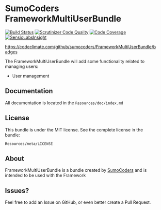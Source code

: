 # SumoCoders FrameworkMultiUserBundle

[![Build Status](https://travis-ci.org/sumocoders/FrameworkMultiUserBundle.svg?branch=master)](https://travis-ci.org/sumocoders/FrameworkMultiUserBundle)
[![Scrutinizer Code Quality](https://scrutinizer-ci.com/g/sumocoders/FrameworkMultiUserBundle/badges/quality-score.png?b=master)](https://scrutinizer-ci.com/g/sumocoders/FrameworkMultiUserBundle/?branch=master)
[![Code Coverage](https://scrutinizer-ci.com/g/sumocoders/FrameworkMultiUserBundle/badges/coverage.png?b=master)](https://scrutinizer-ci.com/g/sumocoders/FrameworkMultiUserBundle/?branch=master)
[![SensioLabsInsight](https://insight.sensiolabs.com/projects/xxxxxxxxxxxxxxxxxxxxxxxx/mini.png)](https://insight.sensiolabs.com/projects/6469f510-f24e-4511-bd97-893898285554)

https://codeclimate.com/github/sumocoders/FrameworkMultiUserBundle/badges

The FrameworkMultiUserBundle will add some functionality related to managing users:

* User management

## Documentation

All documentation is located in the `Resources/doc/index.md`

## License

This bundle is under the MIT license. See the complete license in the bundle:

    Resources/meta/LICENSE

## About

FrameworkMultiUserBundle is a bundle created by [SumoCoders](https://github.com/sumocoders)
and is intended to be used with the Framework

## Issues?

Feel free to add an Issue on GitHub, or even better create a Pull Request.
